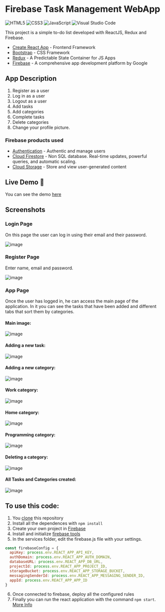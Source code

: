 # Firebase Task Management WebApp

![HTML5](https://img.shields.io/badge/html5-%23E34F26.svg?style=for-the-badge&logo=html5&logoColor=white)
![CSS3](https://img.shields.io/badge/css3-%231572B6.svg?style=for-the-badge&logo=css3&logoColor=white)
![JavaScript](https://img.shields.io/badge/javascript-%23323330.svg?style=for-the-badge&logo=javascript&logoColor=%23F7DF1E)
![Visual Studio Code](https://img.shields.io/badge/Visual%20Studio%20Code-0078d7.svg?style=for-the-badge&logo=visual-studio-code&logoColor=white)

This project is a simple to-do list developed with ReactJS, Redux and Firebase.

* [Create React App](https://facebook.github.io/create-react-app/docs/getting-started) - Frontend Framework 
* [Bootstrap](https://getbootstrap.com/) - CSS Framework
* [Redux](https://redux.js.org/) - A Predictable State Container for JS Apps
* [Firebase](https://rometools.github.io/rome/) - A comprehensive app
development platform by Google

## App Description

1. Register as a user
2. Log in as a user
3. Logout as a user
4. Add tasks
5. Add categories
6. Complete tasks
7. Delete categories
8. Change your profile picture.

### Firebase products used

* [Authentication](https://firebase.google.com/docs/auth) - Authentic and manage users
* [Cloud Firestore](https://firebase.google.com/docs/firestore) - Non SQL database. Real-time updates, powerful queries, and automatic scaling.
* [Cloud Storage](https://firebase.google.com/docs/storage) - Store and view user-generated content


## Live Demo 🚀
You can see the demo [here](https://task-manager-135a7.web.app/) 

## Screenshots

### Login Page

On this page the user can log in using their email and their password.

![image](https://user-images.githubusercontent.com/59363092/83806283-93f5c080-a6b1-11ea-8378-0de948871674.png)


### Register Page

Enter name, email and password.

![image](https://user-images.githubusercontent.com/59363092/83806381-b556ac80-a6b1-11ea-8116-cb33b8c81ea3.png)

### App Page

Once the user has logged in, he can access the main page of the application. In it you can see the tasks that have been added and different tabs that sort them by categories.

#### Main image:

![image](https://github.com/IsaacZachary/Firebase-Task-Management-Webapp/blob/main/public/2.PNG)

#### Adding a new task:

![image](https://github.com/IsaacZachary/Firebase-Task-Management-Webapp/blob/main/public/3.PNG)

#### Adding a new category:

![image](https://github.com/IsaacZachary/Firebase-Task-Management-Webapp/blob/main/public/8.PNG)

#### Work category:

![image](https://github.com/IsaacZachary/Firebase-Task-Management-Webapp/blob/main/public/4.PNG)

#### Home category:

![image](https://github.com/IsaacZachary/Firebase-Task-Management-Webapp/blob/main/public/5.PNG)

#### Programming category:

![image](https://github.com/IsaacZachary/Firebase-Task-Management-Webapp/blob/main/public/6.PNG)

#### Deleting a category:

![image](https://github.com/IsaacZachary/Firebase-Task-Management-Webapp/blob/main/public/7.PNG)

#### All Tasks and Categories created:

![image](https://github.com/IsaacZachary/Firebase-Task-Management-Webapp/blob/main/public/9.PNG)


## To use this code:

1. You [clone](https://help.github.com/en/github/creating-cloning-and-archiving-repositories/cloning-a-repository) this repository 
2. Install all the dependences with `npm install`
3. Create your own project in [Firebase](https://firebase.google.com/docs/web/setup)
4. Install and initialize [firebase tools](https://firebase.google.com/docs/cli)
5. In the services folder, edit the firebase.js file with your settings.

```javascript
const firebaseConfig = {
  apiKey: process.env.REACT_APP_API_KEY,
  authDomain: process.env.REACT_APP_AUTH_DOMAIN,
  databaseURL: process.env.REACT_APP_DB_URL,
  projectId: process.env.REACT_APP_PROJECT_ID,
  storageBucket: process.env.REACT_APP_STORAGE_BUCKET,
  messagingSenderId: process.env.REACT_APP_MESSAGING_SENDER_ID,
  appId: process.env.REACT_APP_APP_ID
}
```
6. Once connected to firebase, deploy all the configured rules
7. Finally you can run the react application with the command `npm start`. [More Info](https://facebook.github.io/create-react-app/docs/getting-started)



